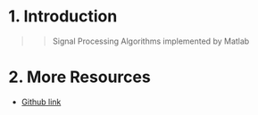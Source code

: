 # 1. Introduction
>>Signal Processing Algorithms implemented by Matlab

# 2. More Resources
- [Github link](https://github.com/lh9171338/Outline)
